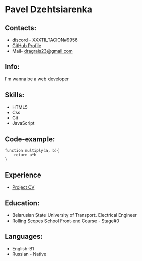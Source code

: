 # Pavel Dzehtsiarenka

## Contacts:

- discord - XXXTILTACION#9956
- [GitHub Profile](https://Github.com/Pavleslav "GitHub Profile")
- Mail- dragrais23@gmail.com

## Info:
I'm wanna be a web developer

## Skills:
- HTML5
- Css
- Git
- JavaScript

## Code-example:
```
function multiply(a, b){
    return a*b
}
```
## Experience
 - [Project CV](https://pavleslav.github.io/rsschool-cv/ "Cv link")

 ## Education:
 - Belarusian State University of Transport. Electrical Engineer
 - Rolling Scopes School Front-end Course - Stage#0

## Languages: 
- English-B1
- Russian - Native